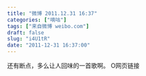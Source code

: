 ```yaml
---
title: "微博 2011.12.31 16:37"
categories: ["嘀咕"]
tags: ["来自微博 weibo.com"]
draft: false
slug: "i4U1tR"
date: "2011-12-31 16:37:00"
---
```


<p>还有断点，多么让人回味的一首歌啊。 O网页链接 ​​​​</p>
